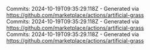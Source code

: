 Commits: 2024-10-19T09:35:29.118Z - Generated via https://github.com/marketplace/actions/artificial-grass
<br>
Commits: 2024-10-19T09:35:29.118Z - Generated via https://github.com/marketplace/actions/artificial-grass
<br>
Commits: 2024-10-19T09:35:29.118Z - Generated via https://github.com/marketplace/actions/artificial-grass
<br>
